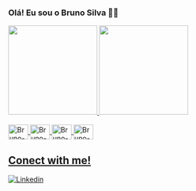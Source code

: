 
### Olá! Eu sou o Bruno Silva 🖐🏻

<div>
  <a href="https://beacons.ai/brunosilva399">
  <img height="180em" src="https://github-readme-stats.vercel.app/api?username=brunosilva399&show_icons=true&theme=tokyonight&include_all_comits=true&count_private=true"/>
  <img height="180em" src="https://github-readme-stats.vercel.app/api/top-langs/?username=brunosilva399&layout=compact&langs_count=16&theme=tokyonight"/>
</div>
    
<div style="display: inline_block"><br/>
  <img align="center" alt="Bruno-Saas" height="30" width="40" src="https://cdn.jsdelivr.net/gh/devicons/devicon@latest/icons/html5/html5-original.svg" />
  <img align="center" alt="Bruno-HTML" height="30" width="40" src="https://cdn.jsdelivr.net/gh/devicons/devicon@latest/icons/css3/css3-original.svg" />
  <img align="center" alt="Bruno-Saas" height="30" width="40" src="https://cdn.jsdelivr.net/gh/devicons/devicon@latest/icons/javascript/javascript-original.svg" />
  <img align="center" alt="Bruno-Saas" height="30" width="40" src="https://cdn.jsdelivr.net/gh/devicons/devicon@latest/icons/sass/sass-original.svg" />
</div>

## Conect with me!
[![Linkedin](https://img.shields.io/badge/LinkedIn-0077B5?style=for-the-badge&logo=linkedin&logoColor=white)](https://www.linkedin.com/in/bruno-silva-3672082a5)









